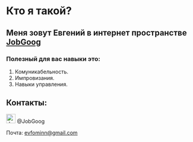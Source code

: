 # Кто я такой?

## Меня зовут Евгений в интернет пространстве [JobGoog](https://github.com/JobGoog)

### Полезный для вас навыки это:

1. Комуникабельность.
2. Импровизания.
3. Навыки управления.
   
## Контакты:

<img src="https://static.tildacdn.com/tild3336-6361-4539-b363-396633613930/2cbc84597f87e4968cc4.png" alt="drawing" width="25"/>  @JobGoog

Почта: evfominn@gmail.com

